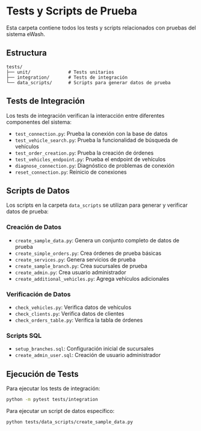# Tests y Scripts de Prueba

Esta carpeta contiene todos los tests y scripts relacionados con pruebas del sistema eWash.

## Estructura

```
tests/
├── unit/              # Tests unitarios
├── integration/       # Tests de integración
└── data_scripts/      # Scripts para generar datos de prueba
```

## Tests de Integración

Los tests de integración verifican la interacción entre diferentes componentes del sistema:

- `test_connection.py`: Prueba la conexión con la base de datos
- `test_vehicle_search.py`: Prueba la funcionalidad de búsqueda de vehículos
- `test_order_creation.py`: Prueba la creación de órdenes
- `test_vehicles_endpoint.py`: Prueba el endpoint de vehículos
- `diagnose_connection.py`: Diagnóstico de problemas de conexión
- `reset_connection.py`: Reinicio de conexiones

## Scripts de Datos

Los scripts en la carpeta `data_scripts` se utilizan para generar y verificar datos de prueba:

### Creación de Datos

- `create_sample_data.py`: Genera un conjunto completo de datos de prueba
- `create_simple_orders.py`: Crea órdenes de prueba básicas
- `create_services.py`: Genera servicios de prueba
- `create_sample_branch.py`: Crea sucursales de prueba
- `create_admin.py`: Crea usuario administrador
- `create_additional_vehicles.py`: Agrega vehículos adicionales

### Verificación de Datos

- `check_vehicles.py`: Verifica datos de vehículos
- `check_clients.py`: Verifica datos de clientes
- `check_orders_table.py`: Verifica la tabla de órdenes

### Scripts SQL

- `setup_branches.sql`: Configuración inicial de sucursales
- `create_admin_user.sql`: Creación de usuario administrador

## Ejecución de Tests

Para ejecutar los tests de integración:

```bash
python -m pytest tests/integration
```

Para ejecutar un script de datos específico:

```bash
python tests/data_scripts/create_sample_data.py
```
